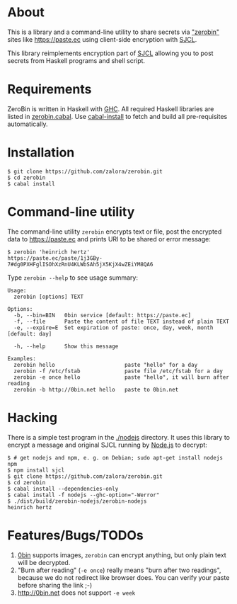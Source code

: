 About
=====
This is a library and a command-line utility
to share secrets via ["zerobin"](https://github.com/sametmax/0bin)
sites like https://paste.ec
using client-side encryption with [SJCL](https://crypto.stanford.edu/sjcl/).

This library reimplements encryption part of [SJCL](https://crypto.stanford.edu/sjcl/)
allowing you to post secrets from Haskell programs and shell script.

Requirements
============
ZeroBin is written in Haskell with [GHC](http://www.haskell.org/ghc/).
All required Haskell libraries are listed in [zerobin.cabal](zerobin.cabal).
Use [cabal-install](http://www.haskell.org/haskellwiki/Cabal-Install)
to fetch and build all pre-requisites automatically.

Installation
============
    $ git clone https://github.com/zalora/zerobin.git
    $ cd zerobin
    $ cabal install

Command-line utility
====================
The command-line utility `zerobin` encrypts text or file,
post the encrypted data to https://paste.ec and
prints URI to be shared or error message:

    $ zerobin 'heinrich hertz'
    https://paste.ec/paste/1j3GBy-7#dg0PXHFglISOhXzRnU4KLWbSAh5jX5KjX4wZEiYM8QA6


Type `zerobin --help` to see usage summary:

    Usage:
      zerobin [options] TEXT

    Options:
      -b, --bin=BIN   0bin service [default: https://paste.ec]
      -f, --file      Paste the content of file TEXT instead of plain TEXT
      -e, --expire=E  Set expiration of paste: once, day, week, month [default: day]

      -h, --help      Show this message

    Examples:
      zerobin hello                      paste "hello" for a day
      zerobin -f /etc/fstab              paste file /etc/fstab for a day
      zerobin -e once hello              paste "hello", it will burn after reading
      zerobin -b http://0bin.net hello   paste to 0bin.net


Hacking
=======
There is a simple test program in the [./nodejs](./nodejs) directory.
It uses this library to encrypt a message and original SJCL
running by [Node.js](https://nodejs.org) to decrypt:

    $ # get nodejs and npm, e. g. on Debian; sudo apt-get install nodejs npm
    $ npm install sjcl
    $ git clone https://github.com/zalora/zerobin.git
    $ cd zerobin
    $ cabal install --dependencies-only
    $ cabal install -f nodejs --ghc-option="-Werror"
    $ ./dist/build/zerobin-nodejs/zerobin-nodejs
    heinrich hertz

Features/Bugs/TODOs
===================
1. [0bin](https://github.com/sametmax/0bin) supports images,
   `zerobin` can encrypt anything, but only plain text will be decrypted.
2. "Burn after reading" (`-e once`) really means "burn after two readings",
   because we do not redirect like browser does.
   You can verify your paste before sharing the link ;-)
3. http://0bin.net does not support `-e week`


